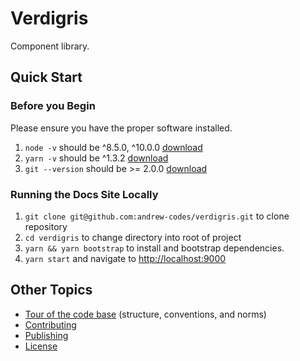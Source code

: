 # Verdigris
Component library.

## Quick Start
### Before you Begin
Please ensure you have the proper software installed.
1. `node -v` should be ^8.5.0, ^10.0.0  [download](https://nodejs.org/en/)
2. `yarn -v` should be ^1.3.2 [download](https://yarnpkg.com/lang/en/docs/install/)
3. `git --version` should be >= 2.0.0 [download](https://git-scm.com/downloads)

### Running the Docs Site Locally
1. `git clone git@github.com:andrew-codes/verdigris.git` to clone repository
2. `cd verdigris` to change directory into root of project
1. `yarn && yarn bootstrap` to install and bootstrap dependencies.
2. `yarn start` and navigate to [http://localhost:9000](http://localhost:9000)

## Other Topics
- [Tour of the code base](./docs/tour-of-the-code-base.md) (structure, conventions, and norms)
- [Contributing](./docs/contributing.md)
- [Publishing](./docs/publishing.md)
- [License](./LICENSE)
